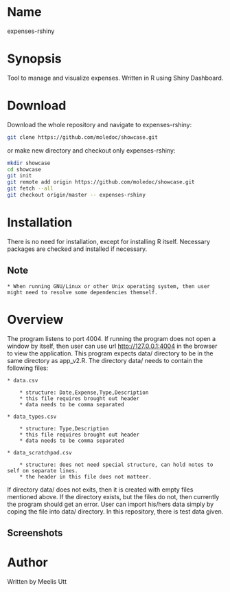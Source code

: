 # Name 

expenses-rshiny

# Synopsis 

Tool to manage and visualize expenses. Written in R using Shiny Dashboard.

# Download

Download the whole repository and navigate to expenses-rshiny:

```sh
git clone https://github.com/moledoc/showcase.git
```

or make new directory and checkout only expenses-rshiny:

```sh
mkdir showcase
cd showcase
git init
git remote add origin https://github.com/moledoc/showcase.git
git fetch --all
git checkout origin/master -- expenses-rshiny
```

# Installation

There is no need for installation, except for installing R itself.
Necessary packages are checked and installed if necessary.


## Note

	* When running GNU/Linux or other Unix operating system, then user might need to resolve some dependencies themself.

# Overview

The program listens to port 4004. If running the program does not open a window by itself, then user can use url http://127.0.0.1:4004 in the browser to view the application. This program expects data/ directory to be in the same directory as app_v2.R. The directory data/ needs to contain the following files:

	* data.csv
	
		* structure: Date,Expense,Type,Description
		* this file requires brought out header
		* data needs to be comma separated
	
	* data_types.csv

		* structure: Type,Description
		* this file requires brought out header
		* data needs to be comma separated
	
	* data_scratchpad.csv
	
		* structure: does not need special structure, can hold notes to self on separate lines.
		* the header in this file does not matteer.
		
If directory data/ does not exits, then it is created with empty files mentioned above. If the directory exists, but the files do not, then currently the program should get an error.
User can import his/hers data simply by coping the file into data/ directory.
In this repository, there is test data given.

## Screenshots


		
# Author

Written by Meelis Utt
